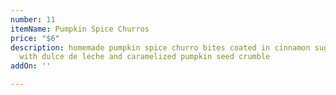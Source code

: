 ```yaml
---
number: 11
itemName: Pumpkin Spice Churros
price: "$6"
description: homemade pumpkin spice churro bites coated in cinnamon sugar and topped
  with dulce de leche and caramelized pumpkin seed crumble
addOn: ''

---
```


